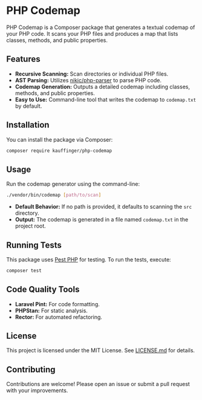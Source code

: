# PHP Codemap

PHP Codemap is a Composer package that generates a textual codemap of your PHP code. It scans your PHP files and produces a map that lists classes, methods, and public properties.

## Features

- **Recursive Scanning:** Scan directories or individual PHP files.
- **AST Parsing:** Utilizes [nikic/php-parser](https://github.com/nikic/PHP-Parser) to parse PHP code.
- **Codemap Generation:** Outputs a detailed codemap including classes, methods, and public properties.
- **Easy to Use:** Command-line tool that writes the codemap to `codemap.txt` by default.

## Installation

You can install the package via Composer:

```bash
composer require kauffinger/php-codemap
```

## Usage

Run the codemap generator using the command-line:

```bash
./vendor/bin/codemap [path/to/scan]
```

- **Default Behavior:** If no path is provided, it defaults to scanning the `src` directory.
- **Output:** The codemap is generated in a file named `codemap.txt` in the project root.

## Running Tests

This package uses [Pest PHP](https://pestphp.com/) for testing. To run the tests, execute:

```bash
composer test
```

## Code Quality Tools

- **Laravel Pint:** For code formatting.
- **PHPStan:** For static analysis.
- **Rector:** For automated refactoring.

## License

This project is licensed under the MIT License. See [LICENSE.md](LICENSE.md) for details.

## Contributing

Contributions are welcome! Please open an issue or submit a pull request with your improvements.